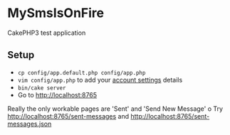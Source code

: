 # MySmsIsOnFire

CakePHP3 test application

## Setup

* `cp config/app.default.php config/app.php`
* `vim config/app.php` to add your [account settings](https://www.twilio.com/user/account/settings) details
* `bin/cake server`
* Go to [http://localhost:8765](http://localhost:8765)


Really the only workable pages are 'Sent' and 'Send New Message'
o
Try [http://localhost:8765/sent-messages](http://localhost:8765/sent-messages) and [http://localhost:8765/sent-messages.json](http://localhost:8765/sent-messages.json)
